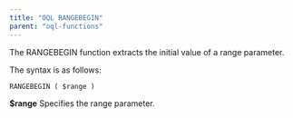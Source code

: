 ```yaml
---
title: "OQL RANGEBEGIN"
parent: "oql-functions"
---
```



The RANGEBEGIN function extracts the initial value of a range parameter.

The syntax is as follows:

```
RANGEBEGIN ( $range )
```

**$range** Specifies the range parameter.
